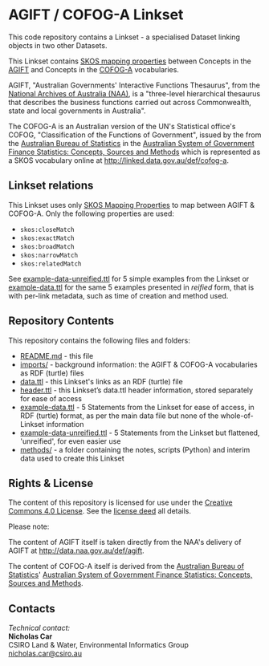 # AGIFT / COFOG-A Linkset
This code repository contains a Linkset - a specialised Dataset linking objects in two other Datasets.

This Linkset contains [SKOS mapping properties](https://www.w3.org/TR/skos-reference/#mapping) between Concepts in the [AGIFT](http://data.naa.gov.au/def/agift) and Concepts in the [COFOG-A](http://linked.data.gov.au/def/cofog) vocabularies.

AGIFT, "Australian Governments' Interactive Functions Thesaurus", from the [National Archives of Australia (NAA)](http://www.naa.gov.au), is a "three-level hierarchical thesaurus that describes the business functions carried out across Commonwealth, state and local governments in Australia".

The COFOG-A is an Australian version of the UN's Statistical office's COFOG, "Classification of the Functions of Government", issued by the from the [Australian Bureau of Statistics](http://www.abs.gov.au) in the [Australian System of Government Finance Statistics: Concepts, Sources and Methods](http://www.ausstats.abs.gov.au/ausstats/subscriber.nsf/0/418BDDEBD088A012CA257F230019D433/$File/55140_2015.pdf) which is represented as a SKOS vocabulary online at <http://linked.data.gov.au/def/cofog-a>.


## Linkset relations
This Linkset uses only [SKOS Mapping Properties](https://www.w3.org/TR/skos-reference/#mapping) to map between AGIFT & COFOG-A. Only the following properties are used:

* `skos:closeMatch`
* `skos:exactMatch`
* `skos:broadMatch`
* `skos:narrowMatch`
* `skos:relatedMatch`

See [example-data-unreified.ttl](example-data-unreified.ttl) for 5 simple examples from the Linkset or [example-data.ttl](example-data.ttl) for the same 5 examples presented in *reified* form, that is with per-link metadata, such as time of creation and method used.


## Repository Contents
This repository contains the following files and folders:

* [README.md](README.md) - this file
* [imports/](imports/) - background information: the AGIFT & COFOG-A vocabularies as RDF (turtle) files
* [data.ttl](data.ttl) - this Linkset's links as an RDF (turtle) file
* [header.ttl](header.ttl) - this Linkset’s data.ttl header information, stored separately for ease of access
* [example-data.ttl](example-data.ttl) - 5 Statements from the Linkset for ease of access, in RDF (turtle) format, as per the main data file but none of the whole-of-Linkset information
* [example-data-unreified.ttl](example-data-unreified.ttl) - 5 Statements from the Linkset but flattened, 'unreified', for even easier use
* [methods/](methods/) - a folder containing the notes, scripts (Python) and interim data used to create this Linkset


## Rights & License
The content of this repository is licensed for use under the [Creative Commons 4.0 License](https://creativecommons.org/licenses/by/4.0/). See the [license deed](LICENSE) all details.

Please note:

The content of AGIFT itself is taken directly from the NAA's delivery of AGIFT at <http://data.naa.gov.au/def/agift>.

The content of COFOG-A itself is derived from the [Australian Bureau of Statistics](http://www.abs.gov.au)' [Australian System of Government Finance Statistics: Concepts, Sources and Methods](http://www.ausstats.abs.gov.au/ausstats/subscriber.nsf/0/418BDDEBD088A012CA257F230019D433/$File/55140_2015.pdf).


## Contacts
*Technical contact:*  
**Nicholas Car**  
CSIRO Land & Water, Environmental Informatics Group  
<nicholas.car@csiro.au>  